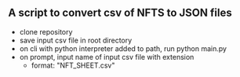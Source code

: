 ## A script to convert csv of NFTS to JSON files

- clone repository
- save input csv file in root directory
- on cli with python interpreter added to path, run python main.py
- on prompt, input name of input csv file with extension
    * format: "NFT_SHEET.csv"